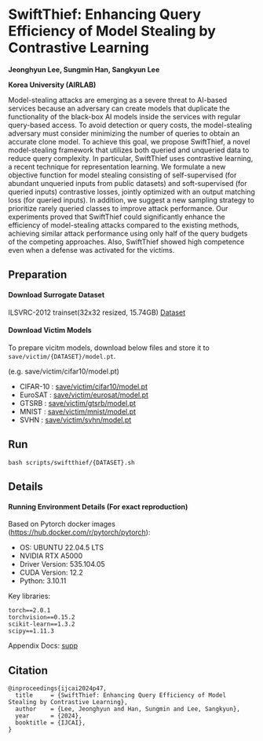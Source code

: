 # SwiftThief: Enhancing Query Efficiency of Model Stealing by Contrastive Learning
**Jeonghyun Lee, Sungmin Han, Sangkyun Lee**

**Korea University (AIRLAB)**

Model-stealing attacks are emerging as a severe threat to AI-based services because an adversary can create models that duplicate the functionality of the black-box AI models inside the services with regular query-based access. To avoid detection or query costs, the model-stealing adversary must consider minimizing the number of queries to obtain an accurate clone model. To achieve this goal, we propose SwiftThief, a novel model-stealing framework that utilizes both queried and unqueried data to reduce query complexity. In particular, SwiftThief uses contrastive learning, a recent technique for representation learning. We formulate a new objective function for model stealing consisting of self-supervised (for abundant unqueried inputs from public datasets) and soft-supervised (for queried inputs) contrastive losses, jointly optimized with an output matching loss (for queried inputs). In addition, we suggest a new sampling strategy to prioritize rarely queried classes to improve attack performance. Our experiments proved that SwiftThief could significantly enhance the efficiency of model-stealing attacks compared to the existing methods, achieving similar attack performance using only half of the query budgets of the competing approaches. Also, SwiftThief showed high competence even when a defense was activated for the victims.

## Preparation

#### Download Surrogate Dataset 
ILSVRC-2012 trainset(32x32 resized, 15.74GB) [Dataset](https://drive.google.com/file/d/11D9IbS1WvpgwPLUkKc0ts3spi1gFRV5e/view?usp=sharing)

#### Download Victim Models

To prepare vicitm models, download below files and store it to `save/victim/{DATASET}/model.pt`.

(e.g. save/victim/cifar10/model.pt)

- CIFAR-10 : [save/victim/cifar10/model.pt](https://drive.google.com/file/d/1VogchHb9bmaNqXRZA4KpE1yXiuPY5gc4/view?usp=sharing)
- EuroSAT : [save/victim/eurosat/model.pt](https://drive.google.com/file/d/1Yh4qU7QxwItAv6bJPOG2PbI5-Qb9KfHj/view?usp=sharing)
- GTSRB : [save/victim/gtsrb/model.pt](https://drive.google.com/file/d/1hXlOWypX0vvfCcHtycExrOnHY-WuHiYI/view?usp=sharing)
- MNIST : [save/victim/mnist/model.pt](https://drive.google.com/file/d/1oT0j-s42ppdFn1KpeQJEXz7FhY0nYMMf/view?usp=sharing)
- SVHN : [save/victim/svhn/model.pt](https://drive.google.com/file/d/12WPj13A3XbBCs8K65Xe6SLXxaR_IeoWY/view?usp=sharing)


## Run
`bash scripts/swiftthief/{DATASET}.sh`

## Details

#### Running Environment Details (For exact reproduction)

Based on Pytorch docker images (https://hub.docker.com/r/pytorch/pytorch):
- OS: UBUNTU 22.04.5 LTS
- NVIDIA RTX A5000
- Driver Version: 535.104.05   
- CUDA Version: 12.2
- Python: 3.10.11

Key libraries:
```
torch==2.0.1
torchvision==0.15.2
scikit-learn==1.3.2
scipy==1.11.3
```

Appendix Docs: [supp](https://drive.google.com/file/d/1aB6lNuWXhExSSIxsOlzz700Px5-vHi7N/view?usp=sharing)



## Citation
```
@inproceedings{ijcai2024p47,
  title     = {SwiftThief: Enhancing Query Efficiency of Model Stealing by Contrastive Learning},
  author    = {Lee, Jeonghyun and Han, Sungmin and Lee, Sangkyun},
  year      = {2024},
  booktitle = {IJCAI},
}
```